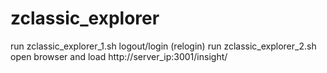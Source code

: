 # zclassic_explorer

run zclassic_explorer_1.sh
logout/login (relogin)
run zclassic_explorer_2.sh
open browser and load http://server_ip:3001/insight/
